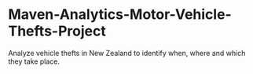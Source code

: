 # Maven-Analytics-Motor-Vehicle-Thefts-Project
Analyze vehicle thefts in New Zealand to identify when,  where and which they take place.
